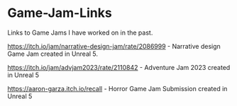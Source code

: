 # Game-Jam-Links
Links to Game Jams I have worked on in the past.

https://itch.io/jam/narrative-design-jam/rate/2086999 - Narrative design Game Jam created in Unreal 5.

https://itch.io/jam/advjam2023/rate/2110842 - Adventure Jam 2023 created in Unreal 5

https://aaron-garza.itch.io/recall - Horror Game Jam Submission created in Unreal 5
